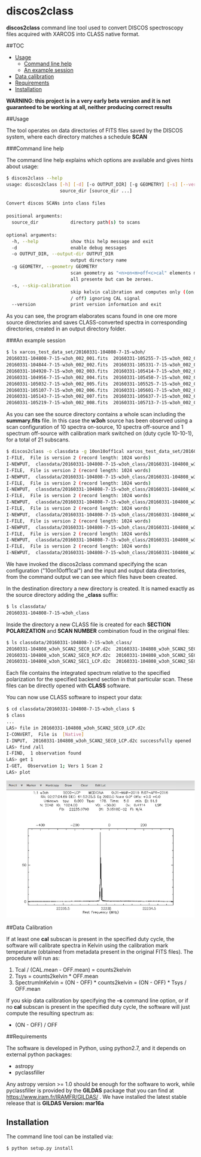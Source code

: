 # discos2class

**discos2class** command line tool used to 
convert DISCOS spectroscopy files acquired with XARCOS into CLASS native format.

##TOC

* [Usage](#usage)
  - [Command line help](#command-line-help)
  - [An example session](#an-example-session)
* [Data calibration](#data-calibration)
* [Requirements](#requirements)
* [Installation](#installation)


**WARNING: this project is in a very early beta version and it is not 
guaranteed to be working at all, neither producing correct results**

##Usage

The tool operates on data directories of FITS files saved by the DISCOS system,
where each directory matches a schedule **SCAN**

###Command line help

The command line help explains which options are available and gives hints about
usage:


```bash
$ discos2class --help
usage: discos2class [-h] [-d] [-o OUTPUT_DIR] [-g GEOMETRY] [-s] [--version]
                    source_dir [source_dir ...]

Convert discos SCANs into class files

positional arguments:
  source_dir            directory path(s) to scans

optional arguments:
  -h, --help            show this help message and exit
  -d                    enable debug messages
  -o OUTPUT_DIR, --output-dir OUTPUT_DIR
                        output directory name
  -g GEOMETRY, --geometry GEOMETRY
                        scan geometry as "<n>on<m>off<c>cal" elements must be
                        all presente but can be zeroes.
  -s, --skip-calibration
                        skip kelvin calibration and computes only ((on - off)
                        / off) ignoring CAL signal
  --version             print version information and exit
```

As you can see, the program elaborates scans found in one ore more source 
directories and saves CLASS-converted spectra in corresponding directories, 
created in an output directory folder. 

###An example session

```bash
$ ls xarcos_test_data_set/20160331-104808-7-15-w3oh/
20160331-104808-7-15-w3oh_002_001.fits  20160331-105255-7-15-w3oh_002_009.fits  20160331-105749-7-15-w3oh_002_017.fits
20160331-104844-7-15-w3oh_002_002.fits  20160331-105331-7-15-w3oh_002_010.fits  20160331-105825-7-15-w3oh_002_018.fits
20160331-104920-7-15-w3oh_002_003.fits  20160331-105414-7-15-w3oh_002_011.fits  20160331-105900-7-15-w3oh_002_019.fits
20160331-104956-7-15-w3oh_002_004.fits  20160331-105450-7-15-w3oh_002_012.fits  20160331-105936-7-15-w3oh_002_020.fits
20160331-105032-7-15-w3oh_002_005.fits  20160331-105525-7-15-w3oh_002_013.fits  20160331-110012-7-15-w3oh_002_021.fits
20160331-105107-7-15-w3oh_002_006.fits  20160331-105601-7-15-w3oh_002_014.fits  summary.fits
20160331-105143-7-15-w3oh_002_007.fits  20160331-105637-7-15-w3oh_002_015.fits
20160331-105219-7-15-w3oh_002_008.fits  20160331-105713-7-15-w3oh_002_016.fits
```

As you can see the source directory contains a whole scan including the 
**summary.fits** file. In this case the **w3oh** source has been observed using a
scan configuration of 10 spectra on-source, 10 spectra off-source and 1 spectrum 
off-source with calibration mark switched on (duty cycle 10-10-1), for a total of 21 subscans.

```bash
$ discos2class -o classdata -g 10on10off1cal xarcos_test_data_set/20160331-104808-7-15-w3oh
I-FILE,  File is version 2 (record length: 1024 words)
I-NEWPUT,  classdata/20160331-104808-7-15-w3oh_class/20160331-104808_w3oh_SCAN2_SEC0_RCP.d2c initialized
I-FILE,  File is version 2 (record length: 1024 words)
I-NEWPUT,  classdata/20160331-104808-7-15-w3oh_class/20160331-104808_w3oh_SCAN2_SEC0_LCP.d2c initialized
I-FILE,  File is version 2 (record length: 1024 words)
I-NEWPUT,  classdata/20160331-104808-7-15-w3oh_class/20160331-104808_w3oh_SCAN2_SEC1_RCP.d2c initialized
I-FILE,  File is version 2 (record length: 1024 words)
I-NEWPUT,  classdata/20160331-104808-7-15-w3oh_class/20160331-104808_w3oh_SCAN2_SEC1_LCP.d2c initialized
I-FILE,  File is version 2 (record length: 1024 words)
I-NEWPUT,  classdata/20160331-104808-7-15-w3oh_class/20160331-104808_w3oh_SCAN2_SEC2_RCP.d2c initialized
I-FILE,  File is version 2 (record length: 1024 words)
I-NEWPUT,  classdata/20160331-104808-7-15-w3oh_class/20160331-104808_w3oh_SCAN2_SEC2_LCP.d2c initialized
I-FILE,  File is version 2 (record length: 1024 words)
I-NEWPUT,  classdata/20160331-104808-7-15-w3oh_class/20160331-104808_w3oh_SCAN2_SEC3_RCP.d2c initialized
I-FILE,  File is version 2 (record length: 1024 words)
I-NEWPUT,  classdata/20160331-104808-7-15-w3oh_class/20160331-104808_w3oh_SCAN2_SEC3_LCP.d2c initialized
```

We have invoked the discos2class command specifying the scan configuration ("10on10off1cal")
and the input and output data directories, from the command output we can see
which files have been created.

In the destination directory a new directory is created. It is named exactly as the 
source directory adding the **_class** suffix:

```bash
$ ls classdata/
20160331-104808-7-15-w3oh_class
```

Inside the directory a new CLASS file is created for each **SECTION** 
**POLARIZATION** and **SCAN NUMBER** combination foud in the original files:

```bash
$ ls classdata/20160331-104808-7-15-w3oh_class/
20160331-104808_w3oh_SCAN2_SEC0_LCP.d2c  20160331-104808_w3oh_SCAN2_SEC1_RCP.d2c  20160331-104808_w3oh_SCAN2_SEC3_LCP.d2c
20160331-104808_w3oh_SCAN2_SEC0_RCP.d2c  20160331-104808_w3oh_SCAN2_SEC2_LCP.d2c  20160331-104808_w3oh_SCAN2_SEC3_RCP.d2c
20160331-104808_w3oh_SCAN2_SEC1_LCP.d2c  20160331-104808_w3oh_SCAN2_SEC2_RCP.d2c
```

Each file contains the integrated spectrum relative to the specified polarization for the specified backend section
in that particular scan. These files can be directly opened with **CLASS** software. 

You can now use CLASS software to inspect your data: 

```bash
$ cd classdata/20160331-104808-7-15-w3oh_class $
$ class
...
LAS> file in 20160331-104808_w3oh_SCAN2_SEC0_LCP.d2c
I-CONVERT,  File is  [Native]
I-INPUT,  20160331-104808_w3oh_SCAN2_SEC0_LCP.d2c successfully opened
LAS> find /all
I-FIND,  1 observation found
LAS> get 1
I-GET,  Observation 1; Vers 1 Scan 2
LAS> plot 
```
![Class screenshot](class_screenshot.png?raw=true "Class Screenshot")


##Data Calibration

If at least one **cal** subscan is present in the specified duty cycle, the software
will calibrate spectra in Kelvin using the calibration mark temperature (obtained
from metadata present in the original FITS files). The procedure will run as:

1. Tcal / (CAL.mean - OFF.mean) = counts2kelvin
2. Tsys = counts2kelvin * OFF.mean
3. SpectrumInKelvin = (ON - OFF) * counts2kelvin = (ON - OFF) * Tsys / OFF.mean

If you skip data calibration by specifying the **-s** command line option, or if
no **cal** subscan is present in the specified duty cycle, the software will just
compute the resulting spectrum as:
 
* (ON - OFF) / OFF

##Requirements

The software is developed in Python, using python2.7, and it depends on  
external python packages:

* astropy
* pyclassfiller

Any astropy version >= 1.0 should be enough for the software to work, while 
pyclassfiller is provided by the **GILDAS** package that you can find at 
https://www.iram.fr/IRAMFR/GILDAS/ . We have installed the latest stable release 
that is **GILDAS Version: mar16a**

## Installation

The command line tool can be installed via:

```bash
$ python setup.py install
```



 
